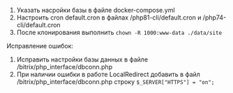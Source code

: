 1) Указать насройки базы в файле docker-compose.yml
2) Настроить cron default.cron в файлах /php81-cli/default.cron и /php74-cli/default.cron
3) После клонирования выполнить `chown -R 1000:www-data ./data/site`


Исправление ошибок:
1) Исправить настройки базы данных в файле /bitrix/php_interface/dbconn.php
2) При наличии ошибки в работе LocalRedirect добавить в файл /bitrix/php_interface/dbconn.php строку `$_SERVER["HTTPS"] = "on";`